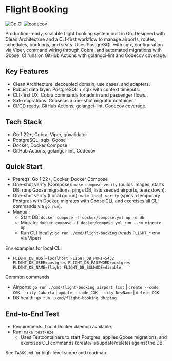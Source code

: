 # Flight Booking

[![Go CI](https://github.com/ambiyansyah-risyal/flight-booking/actions/workflows/ci.yml/badge.svg?branch=main)](https://github.com/ambiyansyah-risyal/flight-booking/actions/workflows/ci.yml)
[![codecov](https://codecov.io/gh/ambiyansyah-risyal/flight-booking/branch/main/graph/badge.svg)](https://codecov.io/gh/ambiyansyah-risyal/flight-booking)

Production-ready, scalable flight booking system built in Go. Designed with Clean Architecture and a CLI-first workflow to manage airports, routes, schedules, bookings, and seats. Uses PostgreSQL with sqlx, configuration via Viper, command wiring through Cobra, and automated migrations with Goose. CI runs on GitHub Actions with golangci-lint and Codecov coverage.

## Key Features
- Clean Architecture: decoupled domain, use cases, and adapters.
- Robust data layer: PostgreSQL + sqlx with context timeouts.
- CLI-first UX: Cobra commands for admin and passenger flows.
- Safe migrations: Goose as a one-shot migrator container.
- CI/CD ready: GitHub Actions, golangci-lint, Codecov coverage.

## Tech Stack
- Go 1.22+, Cobra, Viper, govalidator
- PostgreSQL, sqlx, Goose
- Docker, Docker Compose
- GitHub Actions, golangci-lint, Codecov

## Quick Start
- Prereqs: Go 1.22+, Docker, Docker Compose
- One-shot verify (Compose): `make compose-verify` (builds images, starts DB, runs Goose migrations, pings DB, lists seeded airports, tears down).
- One-shot verify (Local go run): `make local-verify` (spins a temporary Postgres with Docker, migrates with Goose CLI, and exercises all CLI commands via `go run`).
- Manual:
  - Start DB: `docker compose -f docker/compose.yml up -d db`
  - Migrate: `docker compose -f docker/compose.yml run --rm migrate up`
  - Run CLI locally: `go run ./cmd/flight-booking` (reads `FLIGHT_*` env via Viper)

Env examples for local CLI
- `FLIGHT_DB_HOST=localhost FLIGHT_DB_PORT=5432 FLIGHT_DB_USER=postgres FLIGHT_DB_PASSWORD=postgres FLIGHT_DB_NAME=flight FLIGHT_DB_SSLMODE=disable`

Common commands
- Airports: `go run ./cmd/flight-booking airport list` | `create --code CGK --city Jakarta` | `update --code CGK --city NewName` | `delete CGK`
- DB health: `go run ./cmd/flight-booking db:ping`

## End-to-End Test
- Requirements: Local Docker daemon available.
- Run: `make test-e2e`
  - Uses Testcontainers to start Postgres, applies Goose migrations, and exercises CLI commands (create/list/update/delete) against the DB.

See `TASKS.md` for high-level scope and roadmap.
